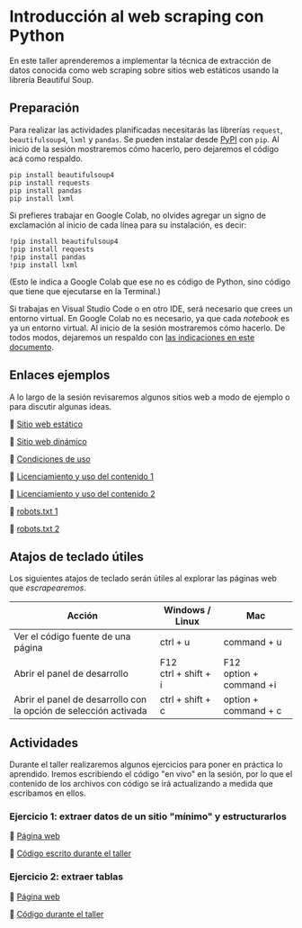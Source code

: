 # Introducción al web scraping con Python

En este taller aprenderemos a implementar la técnica de extracción de datos conocida como web scraping sobre sitios web estáticos usando la librería Beautiful Soup.

## Preparación 

Para realizar las actividades planificadas necesitarás las librerías `request`, `beautifulsoup4`, `lxml` y `pandas`. Se pueden instalar desde [PyPI](https://pypi.org/) con `pip`.  Al inicio de la sesión mostraremos cómo hacerlo, pero dejaremos el código acá como respaldo. 

```
pip install beautifulsoup4
pip install requests
pip install pandas
pip install lxml
```

Si prefieres trabajar en Google Colab, no olvides agregar un signo de exclamación al inicio de cada línea para su instalación, es decir:

```
!pip install beautifulsoup4
!pip install requests
!pip install pandas
!pip install lxml
```
(Esto le indica a Google Colab que ese no es código de Python, sino código que tiene que ejecutarse en la Terminal.)

Si trabajas en Visual Studio Code o en otro IDE, será necesario que crees un entorno virtual. En Google Colab no es necesario, ya que cada _notebook_ es ya un entorno virtual.
Al inicio de la sesión mostraremos cómo hacerlo. De todos modos, dejaremos un respaldo con [las indicaciones en este documento](https://github.com/rivaquiroga/datapalooza2024-webscraping/blob/main/crear-entorno-virtual.md).

## Enlaces ejemplos

A lo largo de la sesión revisaremos algunos sitios web a modo de ejemplo o para discutir algunas ideas. 

:link: [Sitio web estático](https://www.senado.cl/appsenado/index.php?mo=lobby&ac=GetReuniones)

:link: [Sitio web dinámico](https://www.camara.cl/transparencia/asesoriasexternasgral.aspx)

:link: [Condiciones de uso](https://www.amazon.com/-/es/gp/help/customer/display.html?nodeId=508088&ref_=footer_cou) 

:link: [Licenciamiento y uso del contenido 1](http://programminghistorian.org/es/)

:link: [Licenciamiento y uso del contenido 2](https://prensa.presidencia.cl/)

:link: [robots.txt 1](https://es.wikipedia.org/robots.txt)

:link: [robots.txt 2](https://www.memoriachilena.gob.cl/robots.txt)


## Atajos de teclado útiles

Los siguientes atajos de teclado serán útiles al explorar las páginas web que _escrapearemos_.

| Acción | Windows / Linux | Mac |
|---|---|---|
| Ver el código fuente de una página | ctrl +  u | command + u|
| Abrir el panel de desarrollo | F12<br/>ctrl + shift + i | F12<br/>option + command +i |
| Abrir el panel de desarrollo con la opción de selección activada | ctrl + shift + c | option + command + c |

## Actividades

Durante el taller realizaremos algunos ejercicios para poner en práctica lo aprendido. Iremos escribiendo el código "en vivo" en la sesión, por lo que el contenido de los archivos con código se irá actualizando a medida que escribamos en ellos. 

### Ejercicio 1: extraer datos de un sitio "mínimo" y estructurarlos

:link: [Página web](https://rivaquiroga.github.io/intro-web-scraping-por-valparaiso/ejercicio-1/pagina.html)

:page_facing_up: [Código escrito durante el taller](https://www.dropbox.com/scl/fi/45zqj0vfbnj1xlgalv3g5/ejercicio-01.py?rlkey=0u4nowwu4iow5djftknlfq1a5&dl=0)


### Ejercicio 2: extraer tablas

:link: [Página web](https://www.worldometers.info/world-population/population-by-country/) 

:page_facing_up: [Código durante el taller](https://www.dropbox.com/scl/fi/k8aykr5udedyu5k4lwk8y/ejercicio-02.py?rlkey=t2fh20yebkmlxrp12bn9g424v&dl=0)


